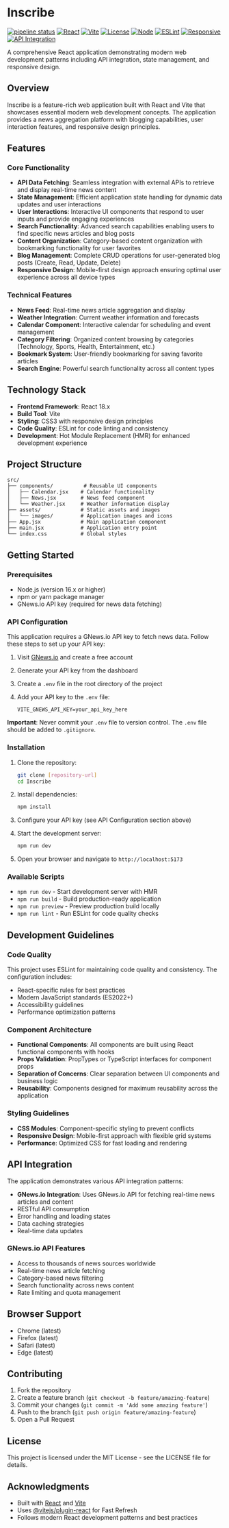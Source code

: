 # Inscribe

[![pipeline status](https://gitlab.com/astryx-labs/Inscribe/badges/main/pipeline.svg)](https://gitlab.com/astryx-labs/Inscribe/-/commits/main)
[![React](https://img.shields.io/badge/React-18.x-blue.svg)](https://reactjs.org/)
[![Vite](https://img.shields.io/badge/Vite-Latest-646CFF.svg)](https://vitejs.dev/)
[![License](https://img.shields.io/badge/License-MIT-green.svg)](LICENSE)
[![Node](https://img.shields.io/badge/Node-%3E%3D16.x-brightgreen.svg)](https://nodejs.org/)
[![ESLint](https://img.shields.io/badge/ESLint-Enabled-4B32C3.svg)](https://eslint.org/)
[![Responsive](https://img.shields.io/badge/Design-Responsive-orange.svg)](#features)
[![API Integration](https://img.shields.io/badge/API-Integrated-blue.svg)](#api-integration)

A comprehensive React application demonstrating modern web development patterns including API integration, state management, and responsive design.

## Overview

Inscribe is a feature-rich web application built with React and Vite that showcases essential modern web development concepts. The application provides a news aggregation platform with blogging capabilities, user interaction features, and responsive design principles.

## Features

### Core Functionality

- **API Data Fetching**: Seamless integration with external APIs to retrieve and display real-time news content
- **State Management**: Efficient application state handling for dynamic data updates and user interactions
- **User Interactions**: Interactive UI components that respond to user inputs and provide engaging experiences
- **Search Functionality**: Advanced search capabilities enabling users to find specific news articles and blog posts
- **Content Organization**: Category-based content organization with bookmarking functionality for user favorites
- **Blog Management**: Complete CRUD operations for user-generated blog posts (Create, Read, Update, Delete)
- **Responsive Design**: Mobile-first design approach ensuring optimal user experience across all device types

### Technical Features

- **News Feed**: Real-time news article aggregation and display
- **Weather Integration**: Current weather information and forecasts
- **Calendar Component**: Interactive calendar for scheduling and event management
- **Category Filtering**: Organized content browsing by categories (Technology, Sports, Health, Entertainment, etc.)
- **Bookmark System**: User-friendly bookmarking for saving favorite articles
- **Search Engine**: Powerful search functionality across all content types

## Technology Stack

- **Frontend Framework**: React 18.x
- **Build Tool**: Vite
- **Styling**: CSS3 with responsive design principles
- **Code Quality**: ESLint for code linting and consistency
- **Development**: Hot Module Replacement (HMR) for enhanced development experience

## Project Structure

```text
src/
├── components/          # Reusable UI components
│   ├── Calendar.jsx    # Calendar functionality
│   ├── News.jsx        # News feed component
│   └── Weather.jsx     # Weather information display
├── assets/             # Static assets and images
│   └── images/         # Application images and icons
├── App.jsx             # Main application component
├── main.jsx            # Application entry point
└── index.css           # Global styles
```

## Getting Started

### Prerequisites

- Node.js (version 16.x or higher)
- npm or yarn package manager
- GNews.io API key (required for news data fetching)

### API Configuration

This application requires a GNews.io API key to fetch news data. Follow these steps to set up your API key:

1. Visit [GNews.io](https://gnews.io/) and create a free account
2. Generate your API key from the dashboard
3. Create a `.env` file in the root directory of the project
4. Add your API key to the `.env` file:

   ```env
   VITE_GNEWS_API_KEY=your_api_key_here
   ```

**Important**: Never commit your `.env` file to version control. The `.env` file should be added to `.gitignore`.

### Installation

1. Clone the repository:

   ```bash
   git clone [repository-url]
   cd Inscribe
   ```

2. Install dependencies:

   ```bash
   npm install
   ```

3. Configure your API key (see API Configuration section above)

4. Start the development server:

   ```bash
   npm run dev
   ```

5. Open your browser and navigate to `http://localhost:5173`

### Available Scripts

- `npm run dev` - Start development server with HMR
- `npm run build` - Build production-ready application
- `npm run preview` - Preview production build locally
- `npm run lint` - Run ESLint for code quality checks

## Development Guidelines

### Code Quality

This project uses ESLint for maintaining code quality and consistency. The configuration includes:

- React-specific rules for best practices
- Modern JavaScript standards (ES2022+)
- Accessibility guidelines
- Performance optimization patterns

### Component Architecture

- **Functional Components**: All components are built using React functional components with hooks
- **Props Validation**: PropTypes or TypeScript interfaces for component props
- **Separation of Concerns**: Clear separation between UI components and business logic
- **Reusability**: Components designed for maximum reusability across the application

### Styling Guidelines

- **CSS Modules**: Component-specific styling to prevent conflicts
- **Responsive Design**: Mobile-first approach with flexible grid systems
- **Performance**: Optimized CSS for fast loading and rendering

## API Integration

The application demonstrates various API integration patterns:

- **GNews.io Integration**: Uses GNews.io API for fetching real-time news articles and content
- RESTful API consumption
- Error handling and loading states
- Data caching strategies
- Real-time data updates

### GNews.io API Features

- Access to thousands of news sources worldwide
- Real-time news article fetching
- Category-based news filtering
- Search functionality across news content
- Rate limiting and quota management

## Browser Support

- Chrome (latest)
- Firefox (latest)
- Safari (latest)
- Edge (latest)

## Contributing

1. Fork the repository
2. Create a feature branch (`git checkout -b feature/amazing-feature`)
3. Commit your changes (`git commit -m 'Add some amazing feature'`)
4. Push to the branch (`git push origin feature/amazing-feature`)
5. Open a Pull Request

## License

This project is licensed under the MIT License - see the LICENSE file for details.

## Acknowledgments

- Built with [React](https://reactjs.org/) and [Vite](https://vitejs.dev/)
- Uses [@vitejs/plugin-react](https://github.com/vitejs/vite-plugin-react) for Fast Refresh
- Follows modern React development patterns and best practices
